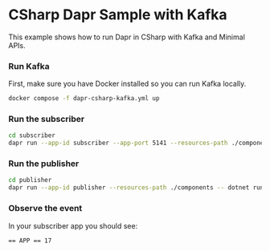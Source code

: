 # CSharp Dapr Sample with Kafka

This example shows how to run Dapr in CSharp with Kafka and Minimal APIs.

### Run Kafka

First, make sure you have Docker installed so you can run Kafka locally.

```bash
docker compose -f dapr-csharp-kafka.yml up
```

### Run the subscriber

```bash
cd subscriber
dapr run --app-id subscriber --app-port 5141 --resources-path ./components -- dotnet run
```

### Run the publisher

```bash
cd publisher
dapr run --app-id publisher --resources-path ./components -- dotnet run
```

### Observe the event

In your subscriber app you should see:

```bash
== APP == 17
```